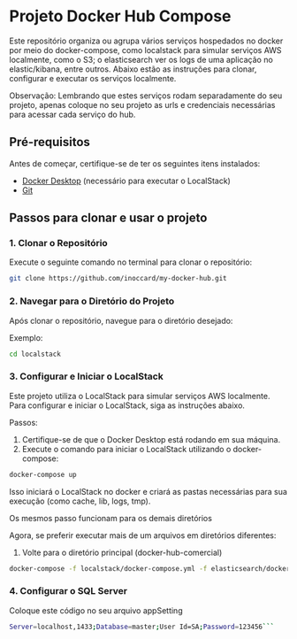 # Projeto Docker Hub Compose

Este repositório organiza ou agrupa vários serviços hospedados no docker por meio do docker-compose, como localstack para simular serviços AWS localmente, como o S3; o elasticsearch ver os logs de uma aplicação no elastic/kibana, entre outros. Abaixo estão as instruções para clonar, configurar e executar os serviços localmente.

Observação: Lembrando que estes serviços rodam separadamente do seu projeto, apenas coloque no seu projeto as urls e credenciais necessárias para acessar cada serviço do hub.

## Pré-requisitos

Antes de começar, certifique-se de ter os seguintes itens instalados:

- [Docker Desktop](https://www.docker.com/get-started) (necessário para executar o LocalStack)
- [Git](https://git-scm.com/)

## Passos para clonar e usar o projeto

### 1. Clonar o Repositório

Execute o seguinte comando no terminal para clonar o repositório:

```bash
git clone https://github.com/inoccard/my-docker-hub.git
 ```
### 2. Navegar para o Diretório do Projeto
Após clonar o repositório, navegue para o diretório desejado:

Exemplo:
```bash
cd localstack
```

### 3. Configurar e Iniciar o LocalStack
Este projeto utiliza o LocalStack para simular serviços AWS localmente. Para configurar e iniciar o LocalStack, siga as instruções abaixo.

Passos:
1. Certifique-se de que o Docker Desktop está rodando em sua máquina.
2. Execute o comando para iniciar o LocalStack utilizando o docker-compose:

```bash
docker-compose up
```
Isso iniciará o LocalStack no docker e criará as pastas necessárias para sua execução (como cache, lib, logs, tmp).

Os mesmos passo funcionam para os demais diretórios

Agora, se preferir executar mais de um arquivos em diretórios diferentes:
1. Volte para o diretório principal (docker-hub-comercial)
```bash
docker-compose -f localstack/docker-compose.yml -f elasticsearch/docker-compose.yml up
```
### 4. Configurar o SQL Server
Coloque este código no seu arquivo appSetting

```bash
Server=localhost,1433;Database=master;User Id=SA;Password=123456```